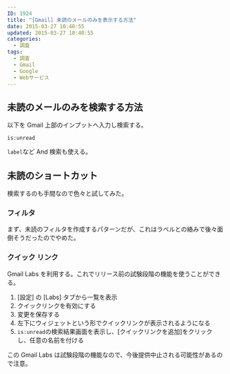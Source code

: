 ```yaml
---
ID: 1924
title: "[Gmail] 未読のメールのみを表示する方法"
date: 2015-03-27 10:40:55
updated: 2015-03-27 10:40:55
categories:
  - 調査
tags:
  - 調査
  - Gmail
  - Google
  - Webサービス
---
```


<!--more-->

## 未読のメールのみを検索する方法

以下を Gmail 上部のインプットへ入力し検索する。

```
is:unread
```

`label`など And 検索も使える。

## 未読のショートカット

検索するのも手間なので色々と試してみた。

### フィルタ

まず、未読のフィルタを作成するパターンだが、これはラベルとの絡みで後々面倒そうだったのでやめた。

### クイック リンク

Gmail Labs を利用する。これでリリース前の試験段階の機能を使うことができる。

<ol>
 <li>[設定] の [Labs] タブから一覧を表示</li>
 <li>クイックリンクを有効にする</li>
 <li>変更を保存する</li>
 <li>左下にウィジェットという形でクイックリンクが表示されるようになる</li>
 <li><code>is:unread</code>の検索結果画面を表示し、[クイックリンクを追加]をクリックし、任意の名前を付ける</li>
</ol>

この Gmail Labs は試験段階の機能なので、今後提供中止される可能性があるので注意。
